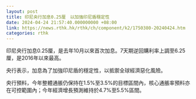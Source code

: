 ```yaml
---
layout: post
title: 印尼央行加息0.25厘　以加強印尼盾穩定性
date: 2024-04-24 21:57:40.000000000 +08:00
link: https://news.rthk.hk/rthk/ch/component/k2/1750380-20240424.htm
categories: rthk
---
```


印尼央行加息0.25厘，是去年10月以來首次加息。7天期逆回購利率上調至6.25厘，是2016年以來最高。

央行表示，加息為了加強印尼盾的穩定性，以抵禦全球經濟惡化風險。

央行預料，今年整體通脹仍保持在1.5%至3.5%的目標區間內，核心通脹率預料亦在可控範圍內；今年經濟增長預測維持於4.7%至5.5%區間。
